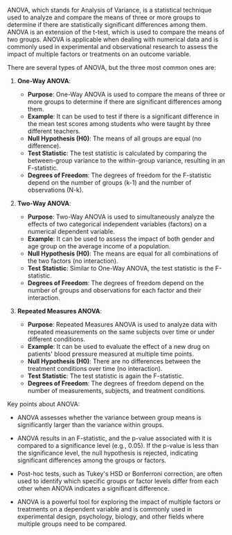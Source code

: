 ANOVA, which stands for Analysis of Variance, is a statistical technique used to analyze and compare the means of three or more groups to determine if there are statistically significant differences among them. ANOVA is an extension of the t-test, which is used to compare the means of two groups. ANOVA is applicable when dealing with numerical data and is commonly used in experimental and observational research to assess the impact of multiple factors or treatments on an outcome variable.

There are several types of ANOVA, but the three most common ones are:

1. **One-Way ANOVA**:
   - **Purpose**: One-Way ANOVA is used to compare the means of three or more groups to determine if there are significant differences among them.
   - **Example**: It can be used to test if there is a significant difference in the mean test scores among students who were taught by three different teachers.
   - **Null Hypothesis (H0)**: The means of all groups are equal (no difference).
   - **Test Statistic**: The test statistic is calculated by comparing the between-group variance to the within-group variance, resulting in an F-statistic.
   - **Degrees of Freedom**: The degrees of freedom for the F-statistic depend on the number of groups (k-1) and the number of observations (N-k).

2. **Two-Way ANOVA**:
   - **Purpose**: Two-Way ANOVA is used to simultaneously analyze the effects of two categorical independent variables (factors) on a numerical dependent variable.
   - **Example**: It can be used to assess the impact of both gender and age group on the average income of a population.
   - **Null Hypothesis (H0)**: The means are equal for all combinations of the two factors (no interaction).
   - **Test Statistic**: Similar to One-Way ANOVA, the test statistic is the F-statistic.
   - **Degrees of Freedom**: The degrees of freedom depend on the number of groups and observations for each factor and their interaction.

3. **Repeated Measures ANOVA**:
   - **Purpose**: Repeated Measures ANOVA is used to analyze data with repeated measurements on the same subjects over time or under different conditions.
   - **Example**: It can be used to evaluate the effect of a new drug on patients' blood pressure measured at multiple time points.
   - **Null Hypothesis (H0)**: There are no differences between the treatment conditions over time (no interaction).
   - **Test Statistic**: The test statistic is again the F-statistic.
   - **Degrees of Freedom**: The degrees of freedom depend on the number of measurements, subjects, and treatment conditions.

Key points about ANOVA:

- ANOVA assesses whether the variance between group means is significantly larger than the variance within groups.

- ANOVA results in an F-statistic, and the p-value associated with it is compared to a significance level (e.g., 0.05). If the p-value is less than the significance level, the null hypothesis is rejected, indicating significant differences among the groups or factors.

- Post-hoc tests, such as Tukey's HSD or Bonferroni correction, are often used to identify which specific groups or factor levels differ from each other when ANOVA indicates a significant difference.

- ANOVA is a powerful tool for exploring the impact of multiple factors or treatments on a dependent variable and is commonly used in experimental design, psychology, biology, and other fields where multiple groups need to be compared.